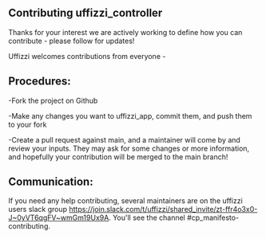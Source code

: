 ## Contributing uffizzi_controller

Thanks for your interest we are actively working to define how you can contribute - please follow for updates!

Uffizzi welcomes contributions from everyone -

## Procedures:

-Fork the project on Github

-Make any changes you want to uffizzi_app, commit them, and push them to your fork

-Create a pull request against main, and a maintainer will come by and review your inputs.  They may ask for some changes or more information, and hopefully your contribution will be merged to the main branch!

## Communication:

If you need any help contributing, several maintainers are on the uffizzi users slack group https://join.slack.com/t/uffizzi/shared_invite/zt-ffr4o3x0-J~0yVT6qgFV~wmGm19Ux9A.  You'll see the channel #cp_manifesto-contributing.
